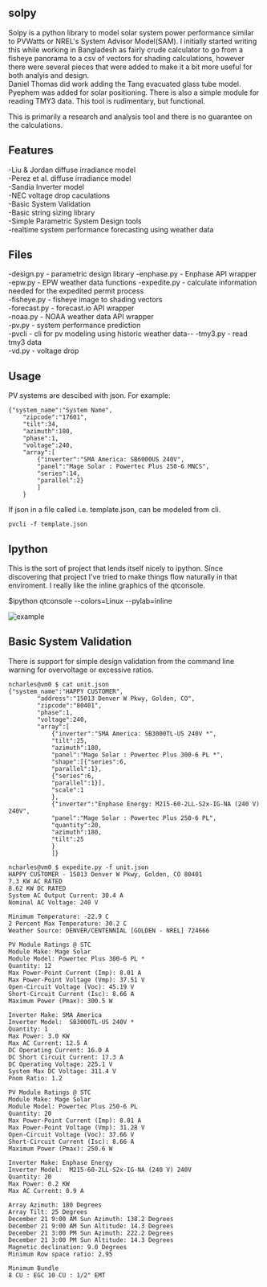 solpy
-------
Solpy is a python library to model solar system power performance similar to PVWatts or NREL's System Advisor Model(SAM).  I initially started writing this while working in Bangladesh as fairly crude calculator to go from a fisheye panorama to a csv of vectors for shading calculations, however there were several pieces that were added to make it a bit more useful for both analyis and design.  
Daniel Thomas did work adding the Tang evacuated glass tube model. Pyephem was added for solar positioning.  There is also a simple module for reading TMY3 data. This tool is rudimentary, but functional.  

This is primarily a research and analysis tool and there is no guarantee on the calculations.

Features
--------
-Liu & Jordan diffuse irradiance model  
-Perez et al. diffuse irradiance model  
-Sandia Inverter model  
-NEC voltage drop caculations  
-Basic System Validation  
-Basic string sizing library  
-Simple Parametric System Design tools  
-realtime system performance forecasting using weather data  

Files
-----
-design.py - parametric design library
-enphase.py - Enphase API wrapper  
-epw.py - EPW weather data functions
-expedite.py - calculate information needed for the expedited permit process  
-fisheye.py - fisheye image to shading vectors  
-forecast.py - forecast.io API wrapper  
-noaa.py - NOAA weather data API wrapper  
-pv.py - system performance prediction  
-pvcli - cli for pv modeling using historic weather data--
-tmy3.py - read tmy3 data  
-vd.py - voltage drop  

Usage
-----
PV systems are descibed with json. For example:

    {"system_name":"System Name",
        "zipcode":"17601",
        "tilt":34,
        "azimuth":180,
        "phase":1,
        "voltage":240,
        "array":[
            {"inverter":"SMA America: SB6000US 240V",
            "panel":"Mage Solar : Powertec Plus 250-6 MNCS",
            "series":14,
            "parallel":2}
            ]
        }

If json in a file called i.e. template.json, can be modeled from cli.

    pvcli -f template.json

Ipython
-------
This is the sort of project that lends itself nicely to ipython.  Since discovering that project I've tried to make things flow naturally in that enviroment. I really like the inline graphics of the qtconsole.

$ipython qtconsole --colors=Linux --pylab=inline

![example](http://char1es.net/ipython_pv_example.png)

Basic System Validation
-----------------------
There is support for simple design validation from the command line warning for overvoltage or excessive ratios.

    ncharles@vm0 $ cat unit.json 
    {"system_name":"HAPPY CUSTOMER",
            "address":"15013 Denver W Pkwy, Golden, CO",
            "zipcode":"80401",
            "phase":1,
            "voltage":240,
            "array":[
                {"inverter":"SMA America: SB3000TL-US 240V *",
                "tilt":25,
                "azimuth":180,
                "panel":"Mage Solar : Powertec Plus 300-6 PL *",
                "shape":[{"series":6,
                "parallel":1},
                {"series":6,
                "parallel":1}],
                "scale":1
                },
                {"inverter":"Enphase Energy: M215-60-2LL-S2x-IG-NA (240 V) 240V",
                "panel":"Mage Solar : Powertec Plus 250-6 PL",
                "quantity":20,
                "azimuth":180,
                "tilt":25
                }
                ]}

    ncharles@vm0 $ expedite.py -f unit.json 
    HAPPY CUSTOMER - 15013 Denver W Pkwy, Golden, CO 80401
    7.3 KW AC RATED
    8.62 KW DC RATED
    System AC Output Current: 30.4 A
    Nominal AC Voltage: 240 V

    Minimum Temperature: -22.9 C
    2 Percent Max Temperature: 30.2 C
    Weather Source: DENVER/CENTENNIAL [GOLDEN - NREL] 724666

    PV Module Ratings @ STC
    Module Make: Mage Solar
    Module Model: Powertec Plus 300-6 PL *
    Quantity: 12
    Max Power-Point Current (Imp): 8.01 A
    Max Power-Point Voltage (Vmp): 37.51 V
    Open-Circuit Voltage (Voc): 45.19 V
    Short-Circuit Current (Isc): 8.66 A
    Maximum Power (Pmax): 300.5 W

    Inverter Make: SMA America
    Inverter Model:  SB3000TL-US 240V *
    Quantity: 1
    Max Power: 3.0 KW
    Max AC Current: 12.5 A
    DC Operating Current: 16.0 A
    DC Short Circuit Current: 17.3 A
    DC Operating Voltage: 225.1 V
    System Max DC Voltage: 311.4 V
    Pnom Ratio: 1.2

    PV Module Ratings @ STC
    Module Make: Mage Solar
    Module Model: Powertec Plus 250-6 PL
    Quantity: 20
    Max Power-Point Current (Imp): 8.01 A
    Max Power-Point Voltage (Vmp): 31.28 V
    Open-Circuit Voltage (Voc): 37.66 V
    Short-Circuit Current (Isc): 8.66 A
    Maximum Power (Pmax): 250.6 W

    Inverter Make: Enphase Energy
    Inverter Model:  M215-60-2LL-S2x-IG-NA (240 V) 240V
    Quantity: 20
    Max Power: 0.2 KW
    Max AC Current: 0.9 A

    Array Azimuth: 180 Degrees
    Array Tilt: 25 Degrees
    December 21 9:00 AM Sun Azimuth: 138.2 Degrees
    December 21 9:00 AM Sun Altitude: 14.3 Degrees
    December 21 3:00 PM Sun Azimuth: 222.2 Degrees
    December 21 3:00 PM Sun Altitude: 14.3 Degrees
    Magnetic declination: 9.0 Degrees
    Minimum Row space ratio: 2.95

    Minimum Bundle
    8 CU : EGC 10 CU : 1/2" EMT
